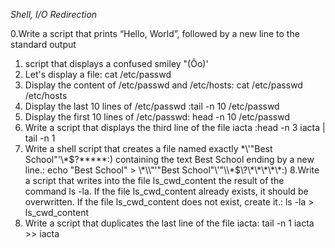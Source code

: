 *Shell, I/O Redirection*

0.Write a script that prints “Hello, World”, followed by a new line to the standard output
1. script that displays a confused smiley "(Ôo)'
2. Let's display a file: cat /etc/passwd
3. Display the content of /etc/passwd and /etc/hosts: cat /etc/passwd /etc/hosts
4. Display the last 10 lines of /etc/passwd :tail -n 10 /etc/passwd
5. Display the first 10 lines of /etc/passwd: head -n 10 /etc/passwd
6. Write a script that displays the third line of the file iacta :head -n 3 iacta | tail -n 1
7. Write a shell script that creates a file named exactly \*\\'"Best School"\'\\*$\?\*\*\*\*\*:) containing the text Best School ending by a new line.: echo "Best School" > \\\*\\\\"'\"Best School\"\\'"\\\\\*\$\\\?\\\*\\\*\\\*\\\*\\\*\:\)
8.Write a script that writes into the file ls_cwd_content the result of the command ls -la. If the file ls_cwd_content already exists, it should be overwritten. If the file ls_cwd_content does not exist, create it.: ls -la > ls_cwd_content
9. Write a script that duplicates the last line of the file iacta: tail -n 1 iacta >> iacta
